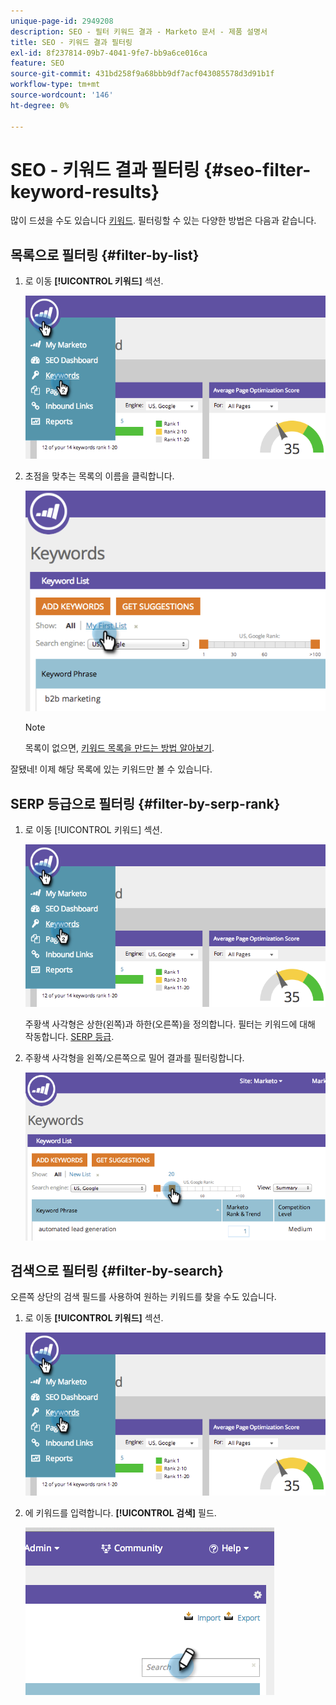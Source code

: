 ```yaml
---
unique-page-id: 2949208
description: SEO - 필터 키워드 결과 - Marketo 문서 - 제품 설명서
title: SEO - 키워드 결과 필터링
exl-id: 8f237814-09b7-4041-9fe7-bb9a6ce016ca
feature: SEO
source-git-commit: 431bd258f9a68bbb9df7acf043085578d3d91b1f
workflow-type: tm+mt
source-wordcount: '146'
ht-degree: 0%

---
```


# SEO - 키워드 결과 필터링 {#seo-filter-keyword-results}

많이 드셨을 수도 있습니다 [키워드](/help/marketo/product-docs/additional-apps/seo/keywords/seo-understanding-keywords.md). 필터링할 수 있는 다양한 방법은 다음과 같습니다.

## 목록으로 필터링 {#filter-by-list}

1. 로 이동 **[!UICONTROL 키워드]** 섹션.

   ![](assets/image2014-9-18-11-3a55-3a8.png)

1. 초점을 맞추는 목록의 이름을 클릭합니다.

   ![](assets/image2014-9-18-11-3a55-3a32.png)

   >[!NOTE]
   >
   >목록이 없으면, [키워드 목록을 만드는 방법 알아보기](/help/marketo/product-docs/additional-apps/seo/understanding-seo/seo-managing-lists.md).

잘됐네! 이제 해당 목록에 있는 키워드만 볼 수 있습니다.

## SERP 등급으로 필터링 {#filter-by-serp-rank}

1. 로 이동 [!UICONTROL 키워드] 섹션.

   ![](assets/image2014-9-18-12-3a0-3a10.png)

   주황색 사각형은 상한(왼쪽)과 하한(오른쪽)을 정의합니다. 필터는 키워드에 대해 작동합니다. [SERP 등급](/help/marketo/product-docs/additional-apps/seo/understanding-seo/understanding-search-engine-optimization.md).

1. 주황색 사각형을 왼쪽/오른쪽으로 밀어 결과를 필터링합니다.

   ![](assets/image2014-9-18-12-3a0-3a15.png)

## 검색으로 필터링 {#filter-by-search}

오른쪽 상단의 검색 필드를 사용하여 원하는 키워드를 찾을 수도 있습니다.

1. 로 이동 **[!UICONTROL 키워드]** 섹션.

   ![](assets/image2014-9-18-12-3a0-3a50.png)

1. 에 키워드를 입력합니다. **[!UICONTROL 검색]** 필드.

   ![](assets/image2014-9-18-12-3a1-3a7.png)
